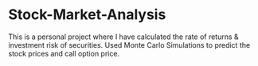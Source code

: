 # Stock-Market-Analysis
This is a personal project where I have calculated the rate of returns &amp; investment risk of securities. Used Monte Carlo Simulations to predict the stock prices and call option price.
